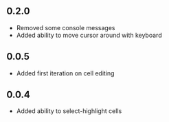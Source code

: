 ## 0.2.0

* Removed some console messages
* Added ability to move cursor around with keyboard

## 0.0.5

* Added first iteration on cell editing

## 0.0.4

* Added ability to select-highlight cells